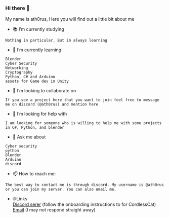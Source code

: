 ### Hi there 👋
My name is ath0rus, Here you will find out a little bit about me

- 📚 I’m currently studying
```
Nothing in particular, But im always learning
```
- 🌱 I’m currently learning
  
```
Blender
Cyber Security
Networking
Cryptography
Python, C# and Arduino
assets for Game dev in Unity
```
- 👯 I’m looking to collaborate on 
```
If you see a project here that you want to join feel free to message me on discord (@ath0rus) and mention here
```
- 🤔 I’m looking for help with 
```
I am looking for someone who is willing to help me with some projects in C#, Python, and blender
```
- 💬 Ask me about
```
Cyber security
python
Blender
Arduino
discord
```
- 📫 How to reach me: 
```
The best way to contact me is through discord. My username is @ath0rus or you can join my server. You can also email me.
```
<!--- ⚡ Fun fact: ... -->

- 🌐Links\
[Discord serer](https://discord.gg/GXH4RtGnnw) (follow the onboarding instructions to for CordlessCat)<br>
[Email](mailto:github@ath0rus.media) (I may not respond straight away)
